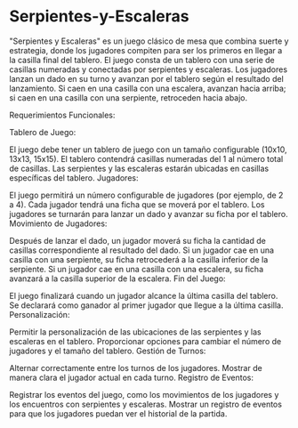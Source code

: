 # Serpientes-y-Escaleras

"Serpientes y Escaleras" es un juego clásico de mesa que combina suerte y estrategia, donde los jugadores compiten para ser los primeros en llegar a la casilla final del tablero. El juego consta de un tablero con una serie de casillas numeradas y conectadas por serpientes y escaleras. Los jugadores lanzan un dado en su turno y avanzan por el tablero según el resultado del lanzamiento. Si caen en una casilla con una escalera, avanzan hacia arriba; si caen en una casilla con una serpiente, retroceden hacia abajo.

Requerimientos Funcionales:

Tablero de Juego:

El juego debe tener un tablero de juego con un tamaño configurable (10x10, 13x13, 15x15).
El tablero contendrá casillas numeradas del 1 al número total de casillas.
Las serpientes y las escaleras estarán ubicadas en casillas específicas del tablero.
Jugadores:

El juego permitirá un número configurable de jugadores (por ejemplo, de 2 a 4).
Cada jugador tendrá una ficha que se moverá por el tablero.
Los jugadores se turnarán para lanzar un dado y avanzar su ficha por el tablero.
Movimiento de Jugadores:

Después de lanzar el dado, un jugador moverá su ficha la cantidad de casillas correspondiente al resultado del dado.
Si un jugador cae en una casilla con una serpiente, su ficha retrocederá a la casilla inferior de la serpiente.
Si un jugador cae en una casilla con una escalera, su ficha avanzará a la casilla superior de la escalera.
Fin del Juego:

El juego finalizará cuando un jugador alcance la última casilla del tablero.
Se declarará como ganador al primer jugador que llegue a la última casilla.
Personalización:

Permitir la personalización de las ubicaciones de las serpientes y las escaleras en el tablero.
Proporcionar opciones para cambiar el número de jugadores y el tamaño del tablero.
Gestión de Turnos:

Alternar correctamente entre los turnos de los jugadores.
Mostrar de manera clara el jugador actual en cada turno.
Registro de Eventos:

Registrar los eventos del juego, como los movimientos de los jugadores y los encuentros con serpientes y escaleras.
Mostrar un registro de eventos para que los jugadores puedan ver el historial de la partida.
